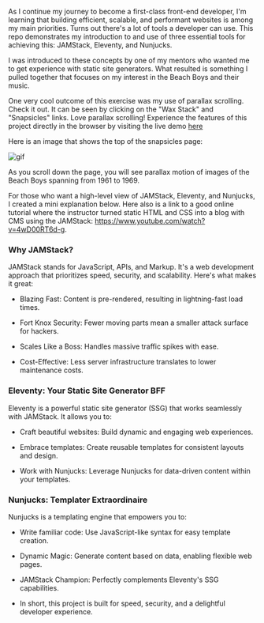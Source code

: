 As I continue my journey to become a first-class front-end developer, I'm learning that building efficient, scalable, and performant websites is among my main priorities. Turns out there's a lot of tools a developer can use. This repo demonstrates my introduction to and use of three essential tools for achieving this: JAMStack, Eleventy, and Nunjucks.

I was introduced to these concepts by one of my mentors who wanted me to get experience with static site generators. What resulted is something I pulled together that focuses on my interest in the Beach Boys and their music.

One very cool outcome of this exercise was my use of parallax scrolling. Check it out. It can be seen by clicking on the "Wax Stack" and "Snapsicles" links. Love parallax scrolling! Experience the features of this project directly in the browser by visiting the live demo [here](https://courageous-malasada-fb7028.netlify.app/)

Here is an image that shows the top of the snapsicles page:

![gif](https://github.com/user-attachments/assets/d660b1cc-7ff8-4cdf-a264-2db89974344f)

As you scroll down the page, you will see parallax motion of images of the Beach Boys spanning from 1961 to 1969.

For those who want a high-level view of JAMStack, Eleventy, and Nunjucks, I created a mini explanation below. Here also is a link to a good online tutorial where the instructor turned static HTML and CSS into a blog with CMS using the JAMStack: https://www.youtube.com/watch?v=4wD00RT6d-g.

### Why JAMStack?

JAMStack stands for JavaScript, APIs, and Markup. It's a web development approach that prioritizes speed, security, and scalability. Here's what makes it great:

- Blazing Fast: Content is pre-rendered, resulting in lightning-fast load times.

- Fort Knox Security: Fewer moving parts mean a smaller attack surface for hackers.

- Scales Like a Boss: Handles massive traffic spikes with ease.

- Cost-Effective: Less server infrastructure translates to lower maintenance costs.

### Eleventy: Your Static Site Generator BFF

Eleventy is a powerful static site generator (SSG) that works seamlessly with JAMStack. It allows you to:

- Craft beautiful websites: Build dynamic and engaging web experiences.

- Embrace templates: Create reusable templates for consistent layouts and design.

- Work with Nunjucks: Leverage Nunjucks for data-driven content within your templates.

### Nunjucks: Templater Extraordinaire

Nunjucks is a templating engine that empowers you to:

- Write familiar code: Use JavaScript-like syntax for easy template creation.

- Dynamic Magic: Generate content based on data, enabling flexible web pages.

- JAMStack Champion: Perfectly complements Eleventy's SSG capabilities.

- In short, this project is built for speed, security, and a delightful developer experience.